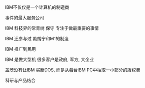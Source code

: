 IBM不仅仅是一个计算机的制造商

事件的最大服务公司

IBM 科技界的常青树 保守
专注于做最重要的事情

IBM 还参与过 勃朗宁和M1的制造

IBM 推广到民用


IBM 是做大型机 很多客户是政府, 军方, 大企业

盖茨没有让IBM 买断DOS, 而是从每台IBM PC中抽取一小部分的版权费

科研与产品结合